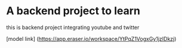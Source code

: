 # A backend project to learn

this is backend project integrating youtube and twitter

[model link] (https://app.eraser.io/workspace/YtPqZ1VogxGy1jzIDkzj)